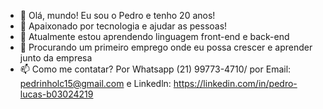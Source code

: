 - 👋 Olá, mundo! Eu sou o Pedro e tenho 20 anos!
- 👀 Apaixonado por tecnologia e ajudar as pessoas!
- 🌱 Atualmente estou aprendendo linguagem front-end e back-end
- 💞️ Procurando um primeiro emprego onde eu possa crescer e aprender junto da empresa
- 📫 Como me contatar? Por Whatsapp (21) 99773-4710/ por Email: pedrinholc15@gmail.com e Linkedln: https://linkedin.com/in/pedro-lucas-b03024219

<!---
PedruscoCRF/PedruscoCRF is a ✨ special ✨ repository because its `README.md` (this file) appears on your GitHub profile.
You can click the Preview link to take a look at your changes.
--->
